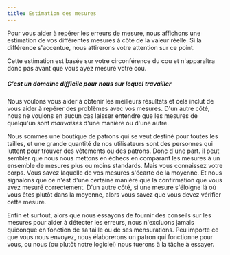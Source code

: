```yaml
---
title: Estimation des mesures
---
```


Pour vous aider à repérer les erreurs de mesure, nous affichons une estimation de vos différentes mesures à côté de la valeur réelle. Si la différence s'accentue, nous attirerons votre attention sur ce point.

<Tip>

Cette estimation est basée sur votre circonférence du cou et n'apparaîtra donc pas avant que vous ayez mesuré votre cou.

</Tip>

<Note>

##### C'est un domaine difficile pour nous sur lequel travailler

Nous voulons vous aider à obtenir les meilleurs résultats et cela inclut de vous aider à repérer des problèmes avec vos mesures.
D'un autre côté, nous ne voulons en aucun cas laisser entendre que les mesures de quelqu'un sont *mauvaises* d'une manière ou d'une autre.

Nous sommes une boutique de patrons qui se veut destiné pour toutes les tailles, et une grande quantité de nos utilisateurs sont des personnes qui luttent pour trouver des vêtements ou des patrons.
Donc d'une part. il peut sembler que nous nous mettons en échecs en comparant les mesures à un ensemble de mesures plus ou moins standards.
Mais vous connaissez votre corps. Vous savez laquelle de vos mesures s'écarte de la moyenne.
Et nous signalons que ce n'est d'une certaine manière que la confirmation que vous avez mesuré correctement.
D'un autre côté, si une mesure s'éloigne là où vous êtes plutôt dans la moyenne, alors vous savez que vous devez vérifier cette mesure.

Enfin et surtout, alors que nous essayons de fournir des conseils sur les mesures pour aider à détecter les erreurs, nous n'excluons jamais quiconque en fonction de sa taille ou de ses mensurations.
Peu importe ce que vous nous envoyez, nous élaborerons un patron qui fonctionne pour vous, ou nous (ou plutôt notre logiciel) nous tuerons à la tâche à essayer.

</Note>
